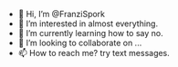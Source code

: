 - 👋 Hi, I’m @FranziSpork
- 👀 I’m interested in almost everything. 
- 🌱 I’m currently learning how to say no. 
- 💞️ I’m looking to collaborate on ...
- 📫 How to reach me? try text messages. 

<!---
FranziSpork/FranziSpork is a ✨ special ✨ repository because its `README.md` (this file) appears on your GitHub profile.
You can click the Preview link to take a look at your changes.
--->
